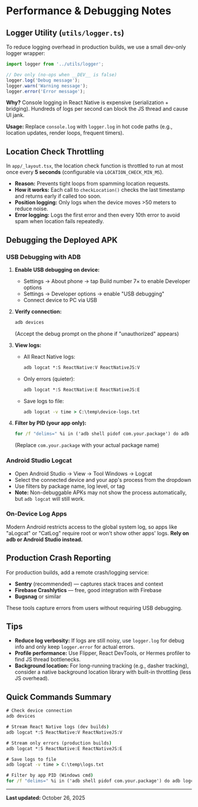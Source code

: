 # Performance & Debugging Notes

## Logger Utility (`utils/logger.ts`)

To reduce logging overhead in production builds, we use a small dev-only logger wrapper:

```typescript
import logger from '../utils/logger';

// Dev only (no-ops when __DEV__ is false)
logger.log('Debug message');
logger.warn('Warning message');
logger.error('Error message');
```

**Why?** Console logging in React Native is expensive (serialization + bridging). Hundreds of logs per second can block the JS thread and cause UI jank.

**Usage:** Replace `console.log` with `logger.log` in hot code paths (e.g., location updates, render loops, frequent timers).

## Location Check Throttling

In `app/_layout.tsx`, the location check function is throttled to run at most once every **5 seconds** (configurable via `LOCATION_CHECK_MIN_MS`).

- **Reason:** Prevents tight loops from spamming location requests.
- **How it works:** Each call to `checkLocation()` checks the last timestamp and returns early if called too soon.
- **Position logging:** Only logs when the device moves >50 meters to reduce noise.
- **Error logging:** Logs the first error and then every 10th error to avoid spam when location fails repeatedly.

## Debugging the Deployed APK

### USB Debugging with ADB

1. **Enable USB debugging on device:**
   - Settings → About phone → tap Build number 7× to enable Developer options
   - Settings → Developer options → enable "USB debugging"
   - Connect device to PC via USB

2. **Verify connection:**
   ```cmd
   adb devices
   ```
   (Accept the debug prompt on the phone if "unauthorized" appears)

3. **View logs:**
   - All React Native logs:
     ```cmd
     adb logcat *:S ReactNative:V ReactNativeJS:V
     ```
   - Only errors (quieter):
     ```cmd
     adb logcat *:S ReactNative:E ReactNativeJS:E
     ```
   - Save logs to file:
     ```cmd
     adb logcat -v time > C:\temp\device-logs.txt
     ```

4. **Filter by PID (your app only):**
   ```cmd
   for /f "delims=" %i in ('adb shell pidof com.your.package') do adb logcat --pid=%i
   ```
   (Replace `com.your.package` with your actual package name)

### Android Studio Logcat

- Open Android Studio → View → Tool Windows → Logcat
- Select the connected device and your app's process from the dropdown
- Use filters by package name, log level, or tag
- **Note:** Non-debuggable APKs may not show the process automatically, but `adb logcat` will still work.

### On-Device Log Apps

Modern Android restricts access to the global system log, so apps like "aLogcat" or "CatLog" require root or won't show other apps' logs. **Rely on adb or Android Studio instead.**

## Production Crash Reporting

For production builds, add a remote crash/logging service:
- **Sentry** (recommended) — captures stack traces and context
- **Firebase Crashlytics** — free, good integration with Firebase
- **Bugsnag** or similar

These tools capture errors from users without requiring USB debugging.

## Tips

- **Reduce log verbosity:** If logs are still noisy, use `logger.log` for debug info and only keep `logger.error` for actual errors.
- **Profile performance:** Use Flipper, React DevTools, or Hermes profiler to find JS thread bottlenecks.
- **Background location:** For long-running tracking (e.g., dasher tracking), consider a native background location library with built-in throttling (less JS overhead).

## Quick Commands Summary

```cmd
# Check device connection
adb devices

# Stream React Native logs (dev builds)
adb logcat *:S ReactNative:V ReactNativeJS:V

# Stream only errors (production builds)
adb logcat *:S ReactNative:E ReactNativeJS:E

# Save logs to file
adb logcat -v time > C:\temp\logs.txt

# Filter by app PID (Windows cmd)
for /f "delims=" %i in ('adb shell pidof com.your.package') do adb logcat --pid=%i
```

---

**Last updated:** October 26, 2025
